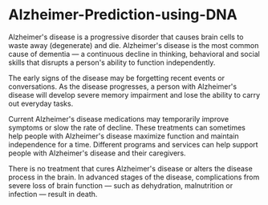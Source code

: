 # Alzheimer-Prediction-using-DNA
Alzheimer's disease is a progressive disorder that causes brain cells to waste away (degenerate) and die. Alzheimer's disease is the most common cause of dementia — a continuous decline in thinking, behavioral and social skills that disrupts a person's ability to function independently.

The early signs of the disease may be forgetting recent events or conversations. As the disease progresses, a person with Alzheimer's disease will develop severe memory impairment and lose the ability to carry out everyday tasks.

Current Alzheimer's disease medications may temporarily improve symptoms or slow the rate of decline. These treatments can sometimes help people with Alzheimer's disease maximize function and maintain independence for a time. Different programs and services can help support people with Alzheimer's disease and their caregivers.

There is no treatment that cures Alzheimer's disease or alters the disease process in the brain. In advanced stages of the disease, complications from severe loss of brain function — such as dehydration, malnutrition or infection — result in death.

